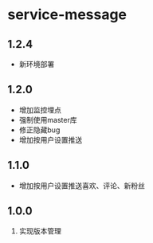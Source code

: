 # service-message

## 1.2.4
- 新环境部署

## 1.2.0

- 增加监控埋点
- 强制使用master库
- 修正隐藏bug
- 增加按用户设置推送

## 1.1.0

- 增加按用户设置推送喜欢、评论、新粉丝


## 1.0.0
1. 实现版本管理

